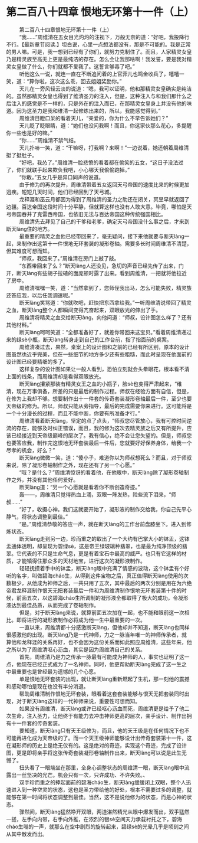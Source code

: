 <h1>第二百八十四章 恨地无环第十一件（上）</h1>
<div id="content">&nbsp&nbsp&nbsp&nbsp&nbsp&nbsp&nbsp&nbsp
 第二百八十四章恨地无环第十一件（上）
 <br/>&nbsp&nbsp&nbsp&nbsp&nbsp&nbsp&nbsp&nbsp
 “我……”周维清在五女目光灼灼的注视下，万般无奈的道：“好吧，我投降行不行。【最新章节阅读.】坦白说，心里一点想法都没有，那是不可能的。我是正常的男人嘛。可是，我一想到已经有了你们，就努力克制住了。而且，人家精灵女皇乃是精灵族至高无上更是最纯洁的存在。怎么会让我那啥啊！我发誓，要是我对精灵女皇做了什么，你们就都不爱我了。这誓言够毒了吧。”
 <br/>&nbsp&nbsp&nbsp&nbsp&nbsp&nbsp&nbsp&nbsp
 听他这么一说，就连一直在不断追问着的上官菲儿也鸣金收兵了，嘻嘻一笑，道：“算你啦，这次这么乖，回去姐姐奖励你。”
 <br/>&nbsp&nbsp&nbsp&nbsp&nbsp&nbsp&nbsp&nbsp
 天儿在一旁风轻云淡的说道：“嗯，我可以证明，他和那精灵女皇确实是纯洁的。虽然那精灵女皇也得到了维清圣力的注入，但是，这种注入与和我们那什么之后注入的感觉是不一样的，只是外在的注入而已，在那精灵女皇身上并没有他的味道。因为这圣力是我和维清一起修炼出来的，所以，我能感觉得到。”
 <br/>&nbsp&nbsp&nbsp&nbsp&nbsp&nbsp&nbsp&nbsp
 周维清目瞪口呆的看着天儿，“亲爱的，你为什么不早告诉她们？”
 <br/>&nbsp&nbsp&nbsp&nbsp&nbsp&nbsp&nbsp&nbsp
 天儿眨了眨眼睛，道：“她们也没问我啊！而且，你这家伙那么花心，多提醒你一些也是好的嘛。”
 <br/>&nbsp&nbsp&nbsp&nbsp&nbsp&nbsp&nbsp&nbsp
 “你……”周维清不禁气结。
 <br/>&nbsp&nbsp&nbsp&nbsp&nbsp&nbsp&nbsp&nbsp
 天儿扑哧一笑，道：“干嘛呀，打我啊？来啊！”一边说着，她还朝着周维清挺了挺肚子。
 <br/>&nbsp&nbsp&nbsp&nbsp&nbsp&nbsp&nbsp&nbsp
 “好吧，我怂了。”周维清一脸悲愤的看着都在偷笑的五女，“这日子没法过了，你们就联手起来欺负我吧，小心哪天我偷偷跑掉。”
 <br/>&nbsp&nbsp&nbsp&nbsp&nbsp&nbsp&nbsp&nbsp
 “你敢。”五女几乎是异口同声的说道。
 <br/>&nbsp&nbsp&nbsp&nbsp&nbsp&nbsp&nbsp&nbsp
 由于修为的再次提升，周维清带着五女返回天弓帝国的速度比来的时候更加迅疾。短短几天时间，他们已经回到了天弓城。
 <br/>&nbsp&nbsp&nbsp&nbsp&nbsp&nbsp&nbsp&nbsp
 龙释涯和巫云月都因为得到了周维清的圣力之助还在闭关，冥昱早就返回了边疆。百达帝国这段时间十分平静，但就算这样也没有人敢大意。毕竟，哪怕是天弓帝国吞并了克雷西帝国，也依旧无法与百达帝国这种传统强国相比。
 <br/>&nbsp&nbsp&nbsp&nbsp&nbsp&nbsp&nbsp&nbsp
 周维清先去拜见了自己的干爹和老爹，确定天弓帝国没什么事之后，才来到断天làng住的地方。
 <br/>&nbsp&nbsp&nbsp&nbsp&nbsp&nbsp&nbsp&nbsp
 最重要的精灵之血他已经带回来了，毫无疑问，接下来他就要与断天làng一起，来制作出这第十一件恨地无环套装的凝形卷轴。需要多长时间周维清不清楚，但其难度可想而知。
 <br/>&nbsp&nbsp&nbsp&nbsp&nbsp&nbsp&nbsp&nbsp
 “师叔，我回来了。”周维清在房门上敲了敲。
 <br/>&nbsp&nbsp&nbsp&nbsp&nbsp&nbsp&nbsp&nbsp
 “东西带回来了么？”断天làng人还没见，急切的声音已经先传了出来，门开，断天làng有些胡子拉碴的面庞顿时露了出来。看到周维清，一把就将他拉近了房中。
 <br/>&nbsp&nbsp&nbsp&nbsp&nbsp&nbsp&nbsp&nbsp
 周维清嘿嘿一笑，道：“当然拿到了，您师侄我出马，怎么可能失败，精灵族还答应我，以后任我调遣呢。”
 <br/>&nbsp&nbsp&nbsp&nbsp&nbsp&nbsp&nbsp&nbsp
 断天làng笑骂道：“你就吹吧，赶快把东西拿给我。”一听周维清说带回了精灵之血，断天làng整个人都瞬间变得亢奋起来，双眼放光的伸出了手。
 <br/>&nbsp&nbsp&nbsp&nbsp&nbsp&nbsp&nbsp&nbsp
 周维清将精灵之血交给断天làng，向他问道：“师叔，设计图怎么样了？还有其他材料。”
 <br/>&nbsp&nbsp&nbsp&nbsp&nbsp&nbsp&nbsp&nbsp
 断天làng呵呵笑道：“全都准备好了，就差你带回来这宝贝。”看着周维清递过来的绿sè小瓶，断天làng转身走到自己的工作台前，指了指面前的桌案。
 <br/>&nbsp&nbsp&nbsp&nbsp&nbsp&nbsp&nbsp&nbsp
 周维清凑过去，果然，桌案上的设计图和之前的已经有所区别，原本的设计图虽然也近乎完美，但在一些细节的地方多少还有些粗糙，而此时呈现在他面前的设计图已经要精细的多了。
 <br/>&nbsp&nbsp&nbsp&nbsp&nbsp&nbsp&nbsp&nbsp
 这样复杂的设计图如果让一般人看到，恐怕立刻就会头晕眼花，根本看不清上面的线条，而周维清却是看得双眼放光。
 <br/>&nbsp&nbsp&nbsp&nbsp&nbsp&nbsp&nbsp&nbsp
 断天làng攥紧那装有精灵女王之血的小瓶子，脸sè也变得严肃起来，“维清，现在万事俱备，所差的只是最后的制作过程。师叔在经验方面有自信，但是，在修为上我却不够。想要制作出十一件套的传奇套装凝形卷轴最后一件，至少也要天帝级的修为。所以，师叔只能从旁指导，最后的完成需要你来进行。这可能将是一个十分漫长的过程，而且不能中断，你要有所准备才行。”
 <br/>&nbsp&nbsp&nbsp&nbsp&nbsp&nbsp&nbsp&nbsp
 周维清看着断天làng，坚定的点了点头，“师叔您尽管放心，我有可控时间逆流的存在，能够及时纠正错误，而且，我的修为这次去精灵族之后又有所提升，应该已经接近到天帝级巅峰的层次了。我有信心，绝不会让您失望的。但是，师叔您也要答应我，制作完这恨地无环套装最后一件后，您就要好好保养身体，给我一个尽孝的机会，好么？”
 <br/>&nbsp&nbsp&nbsp&nbsp&nbsp&nbsp&nbsp&nbsp
 断天làng微微一笑，道：“傻小子，难道你以为师叔想死么？而且，对于师叔来说，除了凝形卷轴制作之外，现在还有了另一个心愿。”
 <br/>&nbsp&nbsp&nbsp&nbsp&nbsp&nbsp&nbsp&nbsp
 “哦？是什么？”周维清惊讶的看着他，在他眼中，断天làng除了凝形卷轴制作之外，并没有其他任何爱好。
 <br/>&nbsp&nbsp&nbsp&nbsp&nbsp&nbsp&nbsp&nbsp
 断天làng道：“另一个心愿就是看着你不断创造奇迹。”
 <br/>&nbsp&nbsp&nbsp&nbsp&nbsp&nbsp&nbsp&nbsp
 轰——，周维清只觉得热血上涌，双眼一阵发热，险些流下泪来，“师叔……”
 <br/>&nbsp&nbsp&nbsp&nbsp&nbsp&nbsp&nbsp&nbsp
 “好了，收摄心神。我们这就要开始了，凝形液的制作交给我，你自己先平心静气，将状态调整到最佳。”
 <br/>&nbsp&nbsp&nbsp&nbsp&nbsp&nbsp&nbsp&nbsp
 “是。”周维清恭敬的答应一声，就在断天làng的工作台前盘膝坐下。进入到修炼状态。
 <br/>&nbsp&nbsp&nbsp&nbsp&nbsp&nbsp&nbsp&nbsp
 断天làng走到另一边，珍而重之的取出了一个大约有巴掌大小的钵盂，这钵盂通体透明，却呈现为碧绿sè，这是帝王绿玻璃种翡翠，也是最为纯净顶级的翡翠。它代表的不只是生命气息，更是有着宝石中最高的威严。也只有它这样的材质，才能镇得住那众多的天材地宝，进行这次的凝形液制作。
 <br/>&nbsp&nbsp&nbsp&nbsp&nbsp&nbsp&nbsp&nbsp
 轻轻抚摸着手中的钵盂，断天làng眼中充满了情感的波动，这个钵盂有个好听的名字，叫做碧海cháo生，从得到这件宝物之后，真正值得断天làng使用的次数极少，从他成为神师之后，一共只用了五次，其中最后的两次分别是用在为六绝帝君龙释涯制作恨天无把套装最后一件和为周维清制作恨地无环套装第十件的时候，前面五次，以这碧海cháo生所调制的凝形液全都取得了极大的成功，令凝形液达到最佳品质，从而完成了卷轴制作。
 <br/>&nbsp&nbsp&nbsp&nbsp&nbsp&nbsp&nbsp&nbsp
 但是，对于断天làng来说，就算前面五次加在一起，也不能和眼前这一次相比。即将进行的凝形液制作必将成为他一生中最重要的一次。
 <br/>&nbsp&nbsp&nbsp&nbsp&nbsp&nbsp&nbsp&nbsp
 一直以来，周维清都十分感激断天làng，但他却并不知道，断天làng也同样很感激他的出现。断天làng乃是一代神师，力之一脉当年唯一的神师传承者，就算他和龙释涯的关系再好，也不会因为这份关系而如此照应周维清，这些年来，他之所以为了周维清呕心沥血，其实是因为周维清自己的关系。
 <br/>&nbsp&nbsp&nbsp&nbsp&nbsp&nbsp&nbsp&nbsp
 首先，周维清乃是力之传承一脉最有可能成为神师的人，事实也证明了这一点，他现在已经正式成为了一名神师。同时，他更帮助断天làng完成了这一生之中最重要也是曾经最为遗憾的几个心愿。
 <br/>&nbsp&nbsp&nbsp&nbsp&nbsp&nbsp&nbsp&nbsp
 单是恨地无环套装的出现，就让断天làng重新燃起了生机，那一刻他的震撼和感动哪怕是现在也没有半分消退。
 <br/>&nbsp&nbsp&nbsp&nbsp&nbsp&nbsp&nbsp&nbsp
 帮助周维清制作恨地无环套装，眼看着这套套装能够与恨天无把套装同时出现，对于断天làng这样的一代神师来说，重要性可想而知。
 <br/>&nbsp&nbsp&nbsp&nbsp&nbsp&nbsp&nbsp&nbsp
 如果没有周维清，断天làng或许已经呕心沥血而死，周维清更是给予了他二次生命，注入圣力，让他终于有能力去冲击神师更高的层次，亲手设计、制作出拥有十一件套的传奇套装。
 <br/>&nbsp&nbsp&nbsp&nbsp&nbsp&nbsp&nbsp&nbsp
 要知道，断天làng只有天王级修为，而且，他的天王级是在任何情况下也不可能再进化成为天帝级的了。而一个天王级神师能够设计出传奇套装第十一件，这在凝形师的历史上是绝无仅有的。这是绝对的奇迹，实现这个奇迹，完成了设计图，更是即将亲手将这张传奇套装凝形卷轴制作出来，断天làng可以说是此生无憾了。
 <br/>&nbsp&nbsp&nbsp&nbsp&nbsp&nbsp&nbsp&nbsp
 扭头看了一眼端坐在那里，全身心调整状态的周维清一眼，断天làng眼中流露出一丝坚决的光芒。机会只有一次，只许成功、不许失败。、
 <br/>&nbsp&nbsp&nbsp&nbsp&nbsp&nbsp&nbsp&nbsp
 双手珍而重之的捧起面前的碧海cháo生，断天làng缓缓闭上双眼，整个人迅速进入到一种空灵的状态，这也是圣力带给他的好处，根本不需要过多的调整，就能够在第一时间将状态调整到最佳。当然，这不是说他修为的状态，而是心神的状态。
 <br/>&nbsp&nbsp&nbsp&nbsp&nbsp&nbsp&nbsp&nbsp
 骤然间，断天làng猛然睁开双眼，两道湛然精光从眼中爆发而出，双手猛然一搓，左手向内带，右手向外推，在浓烈的银sè空间天力承载衬托之下，碧海cháo生嗡的一声，就那么在空中剧烈的旋转起来，碧绿sè的光晕几乎是顷刻之间从其中散发而出。
 <br/>&nbsp&nbsp&nbsp&nbsp&nbsp&nbsp&nbsp&nbsp
 <br/>&nbsp&nbsp&nbsp&nbsp&nbsp&nbsp&nbsp&nbsp
</div>
